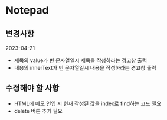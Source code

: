 # Notepad
## 변경사항
2023-04-21
- 제목의 value가 빈 문자열일시 제목을 작성하라는 경고창 출력
- 내용의 innerText가 빈 문자열일시 내용을 작성하라는 경고창 출력

## 수정해야 할 사항
- HTML에 메모 인입 시 현재 작성된 값을 index로 find하는 코드 필요
- delete 버튼 추가 필요

